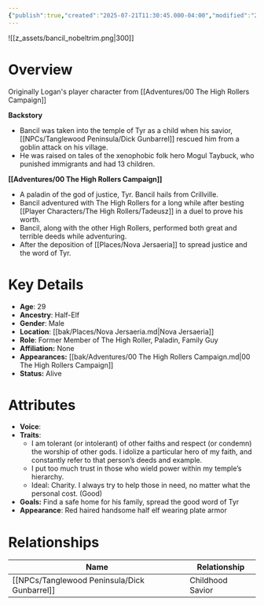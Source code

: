 ```yaml
---
{"publish":true,"created":"2025-07-21T11:30:45.000-04:00","modified":"2025-10-17T10:24:14.109-04:00","cssclasses":""}
---
```


![[z_assets/bancil_nobeltrim.png|300]]

# Overview
Originally Logan's player character from [[Adventures/00 The High Rollers Campaign]]

**Backstory** 
- Bancil was taken into the temple of Tyr as a child when his savior, [[NPCs/Tanglewood Peninsula/Dick Gunbarrel]] rescued him from a goblin attack on his village.
- He was raised on tales of the xenophobic folk hero Mogul Taybuck, who punished immigrants and had 13 children.

**[[Adventures/00 The High Rollers Campaign]]**
- A paladin of the god of justice, Tyr. Bancil hails from Crillville. 
- Bancil adventured with The High Rollers for a long while after besting [[Player Characters/The High Rollers/Tadeusz]] in a duel to prove his worth.
- Bancil, along with the other High Rollers, performed both great and terrible deeds while adventuring.
- After the deposition of [[Places/Nova Jersaeria]] to spread justice and the word of Tyr.

# Key Details
- **Age**: 29
- **Ancestry**: Half-Elf
- **Gender**: Male
- **Location**: [[bak/Places/Nova Jersaeria.md\|Nova Jersaeria]]
- **Role**: Former Member of The High Roller, Paladin, Family Guy
- **Affiliation:** None
- **Appearances:** [[bak/Adventures/00 The High Rollers Campaign.md\|00 The High Rollers Campaign]]
- **Status:** Alive

# Attributes
- **Voice**: 
- **Traits**: 
	- I am tolerant (or intolerant) of other faiths and respect (or condemn) the worship of other gods. I idolize a particular hero of my faith, and constantly refer to that person’s deeds and example. 
	- I put too much trust in those who wield power within my temple’s hierarchy.
	- Ideal: Charity. I always try to help those in need, no matter what the personal cost. (Good)
- **Goals:** Find a safe home for his family, spread the good word of Tyr
- **Appearance**: Red haired handsome half elf wearing plate armor

# Relationships

| Name               | Relationship     |
| ------------------ | ---------------- |
| [[NPCs/Tanglewood Peninsula/Dick Gunbarrel]] | Childhood Savior |
